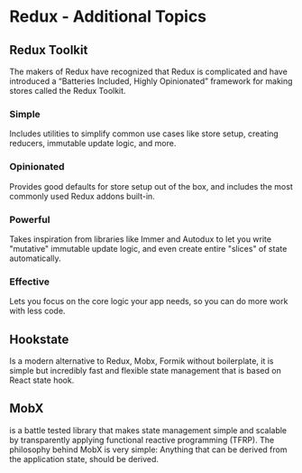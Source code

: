 # Redux - Additional Topics

## Redux Toolkit

The makers of Redux have recognized that Redux is complicated and have introduced a “Batteries Included, Highly Opinionated” framework for making stores called the Redux Toolkit.

### Simple

Includes utilities to simplify common use cases like store setup, creating reducers, immutable update logic, and more.

### Opinionated

Provides good defaults for store setup out of the box, and includes the most commonly used Redux addons built-in.

### Powerful

Takes inspiration from libraries like Immer and Autodux to let you write "mutative" immutable update logic, and even create entire "slices" of state automatically.

### Effective

Lets you focus on the core logic your app needs, so you can do more work with less code.

## Hookstate

Is a modern alternative to Redux, Mobx, Formik without boilerplate, it is simple but incredibly fast and flexible state management that is based on React state hook.

## MobX

is a battle tested library that makes state management simple and scalable by transparently applying functional reactive programming (TFRP). The philosophy behind MobX is very simple: Anything that can be derived from the application state, should be derived.
